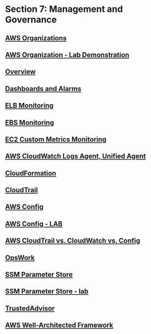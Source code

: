 # Section 7: Management and Governance


## [AWS Organizations]()


## [AWS Organization - Lab Demonstration]()


## [Overview]()


## [Dashboards and Alarms]()


## [ELB Monitoring]()


## [EBS Monitoring]()


## [EC2 Custom Metrics Monitoring]()


## [AWS CloudWatch Logs Agent, Unified Agent]()


## [CloudFormation]()


## [CloudTrail]()


## [AWS Config]()


## [AWS Config - LAB]()


## [AWS CloudTrail vs. CloudWatch vs. Config]()


## [OpsWork]()


## [SSM Parameter Store]()


## [SSM Parameter Store - lab]()


## [TrustedAdvisor]()


## [AWS Well-Architected Framework]()


